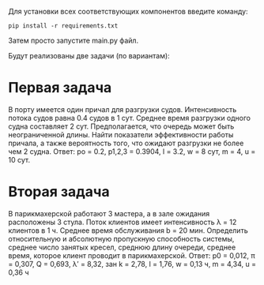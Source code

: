 Для установки всех соответствующих компонентов введите команду:

```
pip install -r requirements.txt
```

Затем просто запустите main.py файл.

Будут реализованы две задачи (по вариантам):

# Первая задача

В порту имеется один причал для разгрузки судов. Интенсивность потока судов равна 0.4 судов в 1 сут. Среднее время разгрузки одного судна составляет 2 сут. Предполагается, что очередь может быть неограниченной длины. Найти показатели эффективности работы причала, а также вероятность того, что ожидают разгрузки не более чем 2 судна. 
Ответ: pо = 0.2, p1,2,3 = 0.3904, l = 3.2, w = 8 сут, m = 4, u = 10 сут.

# Вторая задача

В парикмахерской работают 3 мастера, а в зале ожидания
расположены 3 стула. Поток клиентов имеет интенсивность
λ = 12 клиентов в 1 ч. Среднее время обслуживания b = 20 мин.
Определить относительную и абсолютную пропускную способность системы, среднее число занятых кресел, среднюю длину
очереди, среднее время, которое клиент проводит в парикмахерской.
Ответ: р0 = 0,012, π = 0,307, Q = 0,693, λ′ = 8,32, зан k = 2,78,
l = 1,76, w = 0,13 ч, m = 4,34, u = 0,36 ч